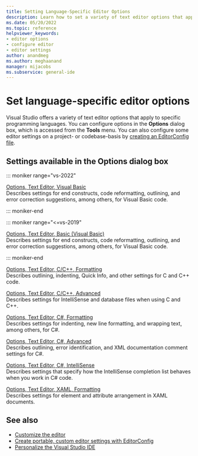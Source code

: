 ```yaml
---
title: Setting Language-Specific Editor Options
description: Learn how to set a variety of text editor options that apply to specific programming languages.
ms.date: 05/20/2022
ms.topic: reference
helpviewer_keywords:
- editor options
- configure editor
- editor settings
author: anandmeg
ms.author: meghaanand
manager: mijacobs
ms.subservice: general-ide
---
```

# Set language-specific editor options

Visual Studio offers a variety of text editor options that apply to specific programming languages. You can configure options in the **Options** dialog box, which is accessed from the **Tools** menu. You can also configure some editor settings on a project- or codebase-basis by [creating an EditorConfig file](../../ide/create-portable-custom-editor-options.md).

## Settings available in the Options dialog box

::: moniker range="vs-2022"

[Options, Text Editor, Visual Basic](../../ide/reference/options-text-editor-basic-visual-basic.md)\
Describes settings for end constructs, code reformatting, outlining, and error correction suggestions, among others, for Visual Basic code.

::: moniker-end

::: moniker range="<=vs-2019"

[Options, Text Editor, Basic (Visual Basic)](../../ide/reference/options-text-editor-basic-visual-basic.md)\
Describes settings for end constructs, code reformatting, outlining, and error correction suggestions, among others, for Visual Basic code.

::: moniker-end

[Options, Text Editor, C/C++, Formatting](../../ide/reference/options-text-editor-c-cpp-formatting.md)\
Describes outlining, indenting, Quick Info, and other settings for C and C++ code.

[Options, Text Editor, C/C++, Advanced](../../ide/reference/options-text-editor-c-cpp-advanced.md)\
Describes settings for IntelliSense and database files when using C and C++.

[Options, Text Editor, C#, Formatting](../../ide/reference/options-text-editor-csharp-formatting.md)\
Describes settings for indenting, new line formatting, and wrapping text, among others, for C#.

[Options, Text Editor, C#, Advanced](../../ide/reference/options-text-editor-csharp-advanced.md)\
Describes outlining, error identification, and XML documentation comment settings for C#.

[Options, Text Editor, C#, IntelliSense](../../ide/reference/options-text-editor-csharp-intellisense.md)\
Describes settings that specify how the IntelliSense completion list behaves when you work in C# code.

[Options, Text Editor, XAML, Formatting](../../ide/reference/options-text-editor-xaml-formatting.md)\
Describes settings for element and attribute arrangement in XAML documents.

## See also

- [Customize the editor](../how-to-change-text-case-in-the-editor.md)
- [Create portable, custom editor settings with EditorConfig](../../ide/create-portable-custom-editor-options.md)
- [Personalize the Visual Studio IDE](../../ide/personalizing-the-visual-studio-ide.md)
